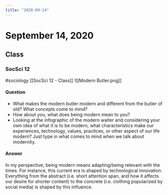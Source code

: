 ```yaml
---
title: "2020-09-14"
---
```


# September 14, 2020
## Class
### SocSci 12
#sociology
[[SocSci 12 - Class]]
![[Modern Butler.png]]
#### Question
- What makes the modern butler modern and different from the butler of old? What concepts come to mind? 
- How about you, what does being modern mean to you?
- Looking at the infographic of the modern waiter and considering your own idea of what it is to be modern, what characteristics make our experiences, technology, values, practices, or other aspect of our life modern? Just type in what comes to mind when we talk about modernity.
#### Answer
In my perspective, being modern means adapting/being relevant with the times. For instance, this current era is shaped by technological innovation. Everything from the abstract (i.e. short attention span, and how it affects our desire for shorter content) to the concrete (i.e. clothing popularized by social media) is shaped by this influence. 
